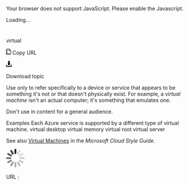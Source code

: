 Your browser does not support JavaScript. Please enable the Javascript.

Loading...

# 

virtual

![Copy URL](media/virtual/Copy.png)
Copy URL

![Download](media/virtual/Download.png)

Download topic

Use
only to refer specifically to a device or service that appears to be
something it's not or that doesn't physically exist. For
example, a *virtual machine* isn't an actual computer; it's something that emulates one.

Don't use in content for a general audience.

Examples
Each Azure service is supported by a different type of virtual machine.
virtual desktop
virtual memory
virtual root
virtual server

See also [Virtual Machines](https://worldready.cloudapp.net/Styleguide/Read?id=2696&topicid=27538) in the *Microsoft Cloud Style Guide*.

![In progress](media/virtual/activity-large.gif)

URL :
